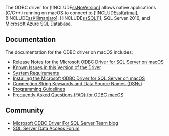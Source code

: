 The ODBC driver for [!INCLUDE[ssNoVersion](../Token/ssNoVersion_md.md)] allows native applications (C/C++) running on macOS to connect to [!INCLUDE[ssKatmai](../Token/ssKatmai_md.md)], [!INCLUDE[ssKilimanjaro](../Token/ssKilimanjaro_md.md)], [!INCLUDE[ssSQL11](../Token/ssSQL11_md.md)], SQL Server 2016, and Microsoft Azure SQL Database.  
  
  
## Documentation  
The documentation for the ODBC driver on macOS includes:  
  
*   [Release Notes for the Microsoft ODBC Driver for SQL Server on macOS](../Topic/Release%20Notes%20for%20the%20Microsoft%20ODBC%20Driver%20for%20SQL%20Server%20on%20macOS.md)  
*   [Known Issues in this Version of the Driver](../Topic/Known%20Issues%20in%20this%20Version%20of%20the%20Driver.md)  
*   [System Requirements](../Topic/System%20Requirements.md)  
*   [Installing the Microsoft ODBC Driver for SQL Server on macOS](../Topic/Installing%20the%20Microsoft%20ODBC%20Driver%20for%20SQL%20Server%20on%20macOS.md)  
*   [Connection String Keywords and Data Source Names &#40;DSNs&#41;](../Topic/Connection%20String%20Keywords%20and%20Data%20Source%20Names%20(DSNs).md)  
*   [Programming Guidelines](../Topic/Programming%20Guidelines.md)  
*   [Frequently Asked Questions &#40;FAQ&#41; for ODBC macOS](../Topic/Frequently%20Asked%20Questions%20(FAQ)%20for%20ODBC%20macOS.md)  
  
## Community  
* [Microsoft ODBC Driver For SQL Server Team blog](http://blogs.msdn.com/sqlnativeclient/default.aspx)  
* [SQL Server Data Access Forum](http://social.technet.microsoft.com/Forums/en/sqldataaccess/threads)  
  
